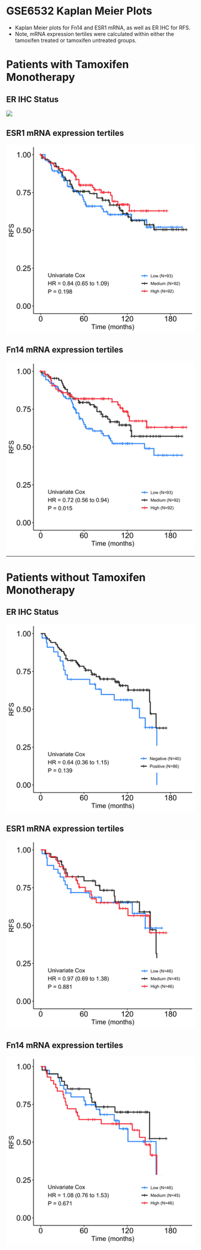 # GSE6532 Kaplan Meier Plots
- Kaplan Meier plots for Fn14 and ESR1 mRNA, as well as ER IHC for RFS.
- Note, mRNA expression tertiles were calculated within either the tamoxifen treated or tamoxifen untreated groups.

# Patients with Tamoxifen Monotherapy

## ER IHC Status
![](../GSE6532/kmplots/Tamoxifen/ER_IHC_RFS_kmplot.jpeg?raw=true)

## ESR1 mRNA expression tertiles
![](../GSE6532/kmplots/Tamoxifen/ESR1_RFS_kmplot.jpeg?raw=true)

## Fn14 mRNA expression tertiles
![](../GSE6532/kmplots/Tamoxifen/Fn14_RFS_kmplot.jpeg?raw=true)

--------------------------------------

# Patients without Tamoxifen Monotherapy

## ER IHC Status
![](../GSE6532/kmplots/Untreated/ER_IHC_RFS_kmplot.jpeg?raw=true)

## ESR1 mRNA expression tertiles
![](../GSE6532/kmplots/Untreated/ESR1_RFS_kmplot.jpeg?raw=true)

## Fn14 mRNA expression tertiles
![](../GSE6532/kmplots/Untreated/Fn14_RFS_kmplot.jpeg?raw=true)
